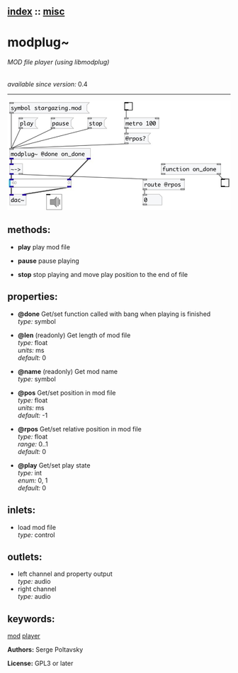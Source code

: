 [index](index.html) :: [misc](category_misc.html)
---

# modplug~

###### MOD file player (using libmodplug)

*available since version:* 0.4

---




[![example](../examples/img/modplug~.jpg)](../examples/pd/modplug~.pd)





## methods:

* **play**
play mod file<br>

* **pause**
pause playing<br>

* **stop**
stop playing and move play position to the end of file<br>




## properties:

* **@done** 
Get/set function called with bang when playing is finished<br>
_type:_ symbol<br>

* **@len** (readonly)
Get length of mod file<br>
_type:_ float<br>
_units:_ ms<br>
_default:_ 0<br>

* **@name** (readonly)
Get mod name<br>
_type:_ symbol<br>

* **@pos** 
Get/set position in mod file<br>
_type:_ float<br>
_units:_ ms<br>
_default:_ -1<br>

* **@rpos** 
Get/set relative position in mod file<br>
_type:_ float<br>
_range:_ 0..1<br>
_default:_ 0<br>

* **@play** 
Get/set play state<br>
_type:_ int<br>
_enum:_ 0, 1<br>
_default:_ 0<br>



## inlets:

* load mod file<br>
_type:_ control



## outlets:

* left channel and property output<br>
_type:_ audio
* right channel<br>
_type:_ audio



## keywords:

[mod](keywords/mod.html)
[player](keywords/player.html)






**Authors:** Serge Poltavsky




**License:** GPL3 or later





